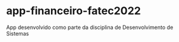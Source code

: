 # app-financeiro-fatec2022
App desenvolvido como parte da disciplina de Desenvolvimento de Sistemas
